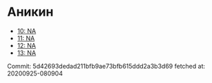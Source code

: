 # Аникин
- [10: NA](10.md)
- [11: NA](11.md)
- [12: NA](12.md)
- [13: NA](13.md)

Commit: 5d42693dedad211bfb9ae73bfb615ddd2a3b3d69
 fetched at: 20200925-080904
